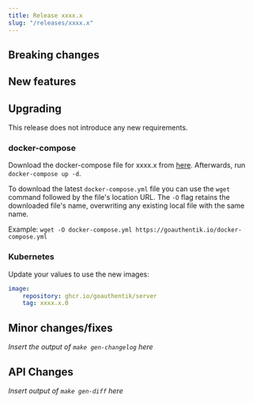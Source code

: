 ```yaml
---
title: Release xxxx.x
slug: "/releases/xxxx.x"
---
```


## Breaking changes

## New features

## Upgrading

This release does not introduce any new requirements.

### docker-compose

Download the docker-compose file for xxxx.x from [here](https://goauthentik.io/version/xxxx.x/docker-compose.yml). Afterwards, run `docker-compose up -d`.

To download the latest `docker-compose.yml` file you can use the `wget` command followed by the file's location URL. The `-O` flag retains the downloaded file's name, overwriting any existing local file with the same name.

Example: `wget -O docker-compose.yml https://goauthentik.io/docker-compose.yml`

### Kubernetes

Update your values to use the new images:

```yaml
image:
    repository: ghcr.io/goauthentik/server
    tag: xxxx.x.0
```

## Minor changes/fixes

_Insert the output of `make gen-changelog` here_

## API Changes

_Insert output of `make gen-diff` here_
